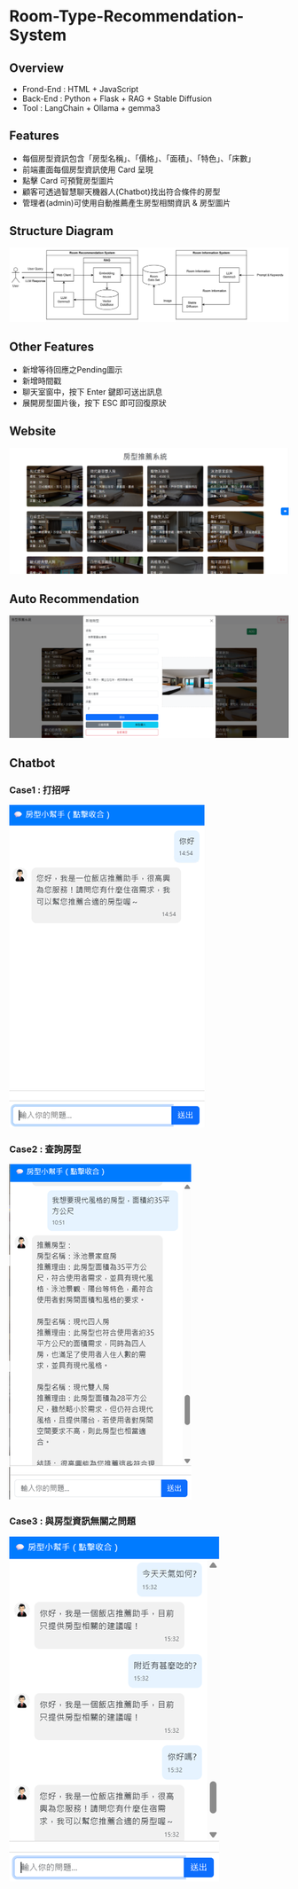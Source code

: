 # Room-Type-Recommendation-System

## Overview
- Frond-End : HTML + JavaScript
- Back-End : Python + Flask + RAG + Stable Diffusion
- Tool : LangChain + Ollama + gemma3

## Features
- 每個房型資訊包含「房型名稱」、「價格」、「面積」、「特色」、「床數」
- 前端畫面每個房型資訊使用 Card 呈現
- 點擊 Card 可預覽房型圖片
- 顧客可透過智慧聊天機器人(Chatbot)找出符合條件的房型
- 管理者(admin)可使用自動推薦產生房型相關資訊 & 房型圖片

## Structure Diagram
![img.png](img.png)
## Other Features
- 新增等待回應之Pending圖示
- 新增時間戳
- 聊天室窗中，按下 Enter 鍵即可送出訊息
- 展開房型圖片後，按下 ESC 即可回復原狀

## Website
![img_1.png](img_1.png)

## Auto Recommendation
![img_2.png](img_2.png)

## Chatbot
### Case1 : 打招呼
![img_3.png](img_3.png)
### Case2 : 查詢房型
![img_4.png](img_4.png)
### Case3 : 與房型資訊無關之問題
![img_5.png](img_5.png)